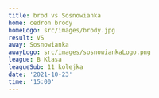 ```yaml
---
title: brod vs Sosnowianka
home: cedron brody
homeLogo: src/images/brody.jpg
result: VS
away: Sosnowianka
awayLogo: src/images/sosnowiankaLogo.png
league: B Klasa
leagueSub: 11 kolejka
date: '2021-10-23'
time: '15:00'
---
```

